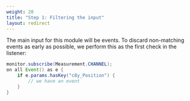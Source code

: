 ```yaml
---
weight: 20
title: "Step 1: Filtering the input"
layout: redirect
---
```


The main input for this module will be events. To discard non-matching events as early as possible, we perform this as the first check in the listener:

```java
monitor.subscribe(Measurement.CHANNEL);
on all Event() as e {
	if e.params.hasKey("c8y_Position") {
		// we have an event
	}
}
```
